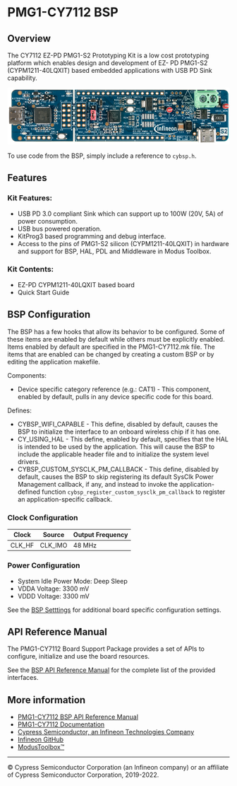 # PMG1-CY7112 BSP

## Overview

The CY7112 EZ-PD PMG1-S2 Prototyping Kit is a low cost prototyping platform which enables design and development of EZ- PD PMG1-S2 (CYPM1211-40LQXIT) based embedded applications with USB PD Sink capability.

![](docs/html/board.png)

To use code from the BSP, simply include a reference to `cybsp.h`.

## Features

### Kit Features:

* USB PD 3.0 compliant Sink which can support up to 100W (20V, 5A) of power consumption.
* USB bus powered operation.
* KitProg3 based programming and debug interface.
* Access to the pins of PMG1-S2 silicon (CYPM1211-40LQXIT) in hardware and support for BSP, HAL, PDL and Middleware in Modus Toolbox.

### Kit Contents:

* EZ-PD CYPM1211-40LQXIT based board
* Quick Start Guide

## BSP Configuration

The BSP has a few hooks that allow its behavior to be configured. Some of these items are enabled by default while others must be explicitly enabled. Items enabled by default are specified in the PMG1-CY7112.mk file. The items that are enabled can be changed by creating a custom BSP or by editing the application makefile.

Components:
* Device specific category reference (e.g.: CAT1) - This component, enabled by default, pulls in any device specific code for this board.

Defines:
* CYBSP_WIFI_CAPABLE - This define, disabled by default, causes the BSP to initialize the interface to an onboard wireless chip if it has one.
* CY_USING_HAL - This define, enabled by default, specifies that the HAL is intended to be used by the application. This will cause the BSP to include the applicable header file and to initialize the system level drivers.
* CYBSP_CUSTOM_SYSCLK_PM_CALLBACK - This define, disabled by default, causes the BSP to skip registering its default SysClk Power Management callback, if any, and instead to invoke the application-defined function `cybsp_register_custom_sysclk_pm_callback` to register an application-specific callback.

### Clock Configuration

| Clock    | Source    | Output Frequency |
|----------|-----------|------------------|
| CLK_HF   | CLK_IMO   | 48 MHz           |

### Power Configuration

* System Idle Power Mode: Deep Sleep
* VDDA Voltage: 3300 mV
* VDDD Voltage: 3300 mV

See the [BSP Setttings][settings] for additional board specific configuration settings.

## API Reference Manual

The PMG1-CY7112 Board Support Package provides a set of APIs to configure, initialize and use the board resources.

See the [BSP API Reference Manual][api] for the complete list of the provided interfaces.

## More information
* [PMG1-CY7112 BSP API Reference Manual][api]
* [PMG1-CY7112 Documentation](http://www.cypress.com/CY7112)
* [Cypress Semiconductor, an Infineon Technologies Company](http://www.cypress.com)
* [Infineon GitHub](https://github.com/infineon)
* [ModusToolbox™](https://www.cypress.com/products/modustoolbox-software-environment)

[api]: https://infineon.github.io/TARGET_PMG1-CY7112/html/modules.html
[settings]: https://infineon.github.io/TARGET_PMG1-CY7112/html/md_bsp_settings.html

---
© Cypress Semiconductor Corporation (an Infineon company) or an affiliate of Cypress Semiconductor Corporation, 2019-2022.